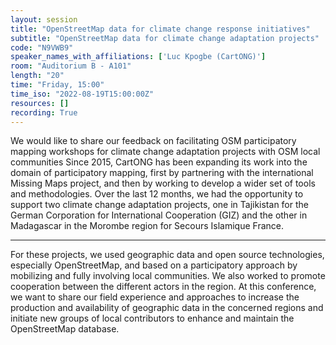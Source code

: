 ```yaml
---
layout: session
title: "OpenStreetMap data for climate change response initiatives"
subtitle: "OpenStreetMap data for climate change adaptation projects"
code: "N9VWB9"
speaker_names_with_affiliations: ['Luc Kpogbe (CartONG)']
room: "Auditorium B - A101"
length: "20"
time: "Friday, 15:00"
time_iso: "2022-08-19T15:00:00Z"
resources: []
recording: True
---
```


We would like to share our feedback on facilitating OSM participatory mapping workshops for climate change adaptation projects with OSM local communities 
Since 2015, CartONG has been expanding its work into the domain of participatory mapping, first by partnering with the international Missing Maps project, and then by working to develop a wider set of tools and methodologies. 
Over the last 12 months, we had the opportunity to support two climate change adaptation projects, one in Tajikistan for the German Corporation for International Cooperation (GIZ) and the other in Madagascar in the Morombe region for Secours Islamique France.

<hr>

For these projects, we used geographic data and open source technologies, especially OpenStreetMap, and based on a participatory approach by mobilizing and fully involving local communities. We also worked to promote cooperation between the different actors in the region. 
At this conference, we want to share our field experience and approaches to increase the production and availability of geographic data in the concerned regions and initiate new groups of local contributors to enhance and maintain the OpenStreetMap database.

